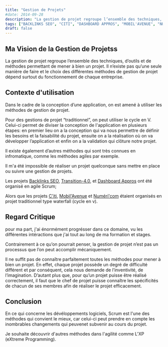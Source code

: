 ```yaml
---
title: "Gestion de Projets"
#date: 2014-09-28
description: "La gestion de projet regroupe l’ensemble des techniques, d’outils et de méthodes permettant de mener à bien un projet."
tags: ["BACKLINKS SEO", "CITI", "DASHBOARD APPROS", "MOBIL'AVENUE", "NUMERI'COM", "TRANSITION 4.0", "TECHNIQUE"]
draft: false
---
```


## Ma Vision de la Gestion de Projetss

 La gestion de projet regroupe l’ensemble des techniques, d’outils et de méthodes permettant de mener à bien un projet. Il n’existe pas qu’une seule manière de faire et le choix des différentes méthodes de gestion de projet dépend surtout du fonctionnement de chaque entreprise.
 


## Contexte d'utilisation

Dans le cadre de la conception d’une application, on est amené à utiliser les méthodes de gestion de projet. 

Pour des gestions de projet “traditionnel”, on peut utiliser le cycle en V. Celui-ci permet de diviser la conception de l'application en plusieurs étapes: en premier lieu on a  la conception qui va nous permettre de définir les besoins et la faisabilité du projet, ensuite on a la réalisation où on va développer l’application et enfin on a la validation qui clôture notre projet. 

Il existe également d’autres méthodes qui sont très connues en infromatique, comme les méthodes agiles par exemple.

Il m'a été impossible de réaliser un projet quelconque sans mettre en place ou suivre une gestion de projets.

Les projets [Backlinks SEO](../../projets/backlinks-seo), [Transition-4.0](../../projets/transition-4.0), et [Dashboard Appros](../../projets/dashboardappro) ont été organisé en agile Scrum;

Alors que les projets [C'iti](../../projets/citi), [Mobil'Avenue](../../projets/mobilavenue) et [Numéri'com](../../projets/numericom) étaient organisés en projet traditionnel type waterfall (cycle en v).


## Regard Critique
pour ma part, j'ai énormément progrésser dans ce domaine, vu les différentes intéractions que j'ai tout au long de ma formation et stages.

Contrairement à ce qu’on pourrait penser, la gestion de projet n’est pas un processus que l’on peut accomplir mécaniquement. 

Il ne suffit pas de connaître parfaitement toutes les méthodes pour mener à bien un projet. En effet, chaque projet possède un degré de difficulté différent et par conséquent, cela nous demande de l’inventivité, de l’imagination. 
D’autant plus que, pour qu’un projet puisse être réalisé correctement, il faut que le chef de projet puisse connaître les spécificités de chacun de ses membres afin de réaliser le projet efficacement.

## Conclusion
En ce qui concerne les dévéloppements logiciels, Scrum est l'une des méthodes qui convient le mieux, car celui-ci peut prendre en compte les inombrables changements qui peuvenet subvenir au cours du projet.

Je souhaite découvrir d'autres méthodes dans l'agilité comme L'XP (eXtreme Programming).